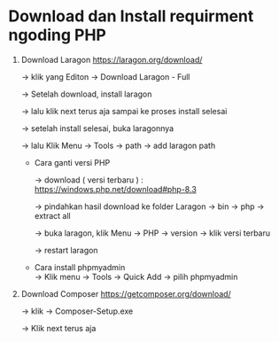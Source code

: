 # Download dan Install requirment ngoding PHP

1. Download Laragon
   https://laragon.org/download/

   -> klik yang Editon -> Download Laragon - Full

   -> Setelah download, install laragon

   -> lalu klik next terus aja sampai ke proses install selesai

   -> setelah install selesai, buka laragonnya

   -> lalu Klik Menu -> Tools -> path -> add laragon path

   - Cara ganti versi PHP

      -> download ( versi terbaru ) : https://windows.php.net/download#php-8.3

      -> pindahkan hasil download ke folder Laragon -> bin -> php -> extract all

      -> buka laragon, klik Menu -> PHP -> version -> klik versi terbaru 

      -> restart laragon

   - Cara install phpmyadmin  
     -> Klik menu -> Tools -> Quick Add -> pilih phpmyadmin

2. Download Composer
   https://getcomposer.org/download/

   -> klik -> Composer-Setup.exe

   -> Klik next terus aja
